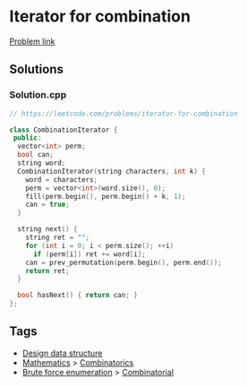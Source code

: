 # Iterator for combination

[Problem link](https://leetcode.com/problems/iterator-for-combination)

## Solutions


### Solution.cpp
```cpp
// https://leetcode.com/problems/iterator-for-combination

class CombinationIterator {
 public:
  vector<int> perm;
  bool can;
  string word;
  CombinationIterator(string characters, int k) {
    word = characters;
    perm = vector<int>(word.size(), 0);
    fill(perm.begin(), perm.begin() + k, 1);
    can = true;
  }

  string next() {
    string ret = "";
    for (int i = 0; i < perm.size(); ++i)
      if (perm[i]) ret += word[i];
    can = prev_permutation(perm.begin(), perm.end());
    return ret;
  }

  bool hasNext() { return can; }
};

```
## Tags

* [Design data structure](/Collections/design-data-structure.md#design-data-structure)
* [Mathematics](/Collections/mathematics.md#mathematics) > [Combinatorics](/Collections/mathematics.md#combinatorics)
* [Brute force enumeration](/Collections/brute-force-enumeration.md#brute-force-enumeration) > [Combinatorial](/Collections/brute-force-enumeration.md#combinatorial)
